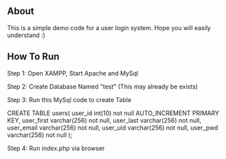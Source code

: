 <h2>About</h2>
This is a simple demo code for a user login system. Hope you will easily understand :)
<h2>How To Run</h2>


Step 1: Open XAMPP, Start Apache and MySql

Step 2: Create Database Named "test" (This may already be exists)

Step 3: Run this MySql code to create Table

CREATE TABLE users(
    user_id int(10) not null AUTO_INCREMENT PRIMARY KEY,
    user_first varchar(256) not null,
    user_last varchar(256) not null,
    user_email varchar(256) not null,
    user_uid varchar(256) not null,
    user_pwd varchar(256) not null
);

Step 4: Run index.php via browser
